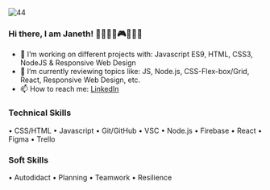 

![44](https://user-images.githubusercontent.com/101832576/210864345-d3f7e106-e1a9-4a9c-8301-c6e5c189ffbc.png)


### Hi there, I am Janeth! 👩‍💻🕵️‍♀️🎮🏳️‍🌈🐾

- 🔭 I’m working on different projects with: Javascript ES9, HTML, CSS3, NodeJS &  Responsive Web Design
- 🌱 I’m currently reviewing topics like: JS, Node.js, CSS-Flex-box/Grid, React, Responsive Web Design, etc.
- 📫 How to reach me: [LinkedIn](https://www.linkedin.com/in/janeth-a-l%C3%B3pez-segundo-3a0219250/)

### Technical Skills

• CSS/HTML
• Javascript
• Git/GitHub
• VSC
• Node.js
• Firebase
• React
• Figma
• Trello

### Soft Skills

• Autodidact 
• Planning 
• Teamwork 
• Resilience


